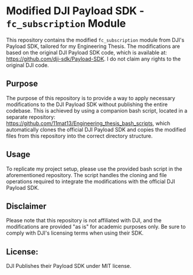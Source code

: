 # Modified DJI Payload SDK - `fc_subscription` Module

This repository contains the modified `fc_subscription` module from DJI's Payload SDK, tailored for my Engineering Thesis. The modifications are based on the original DJI Payload SDK code, which is available at: https://github.com/dji-sdk/Payload-SDK. I do not claim any rights to the original DJI code.

## Purpose

The purpose of this repository is to provide a way to apply necessary modifications to the DJI Payload SDK without publishing the entire codebase. This is achieved by using a companion bash script, located in a separate repository: https://github.com/11mat13/Engineering_thesis_bash_scripts, which automatically clones the official DJI Payload SDK and copies the modified files from this repository into the correct directory structure.

## Usage

To replicate my project setup, please use the provided bash script in the aforementioned repository. The script handles the cloning and file operations required to integrate the modifications with the official DJI Payload SDK.

## Disclaimer

Please note that this repository is not affiliated with DJI, and the modifications are provided "as is" for academic purposes only. Be sure to comply with DJI's licensing terms when using their SDK.

## License:

DJI Publishes their Payload SDK under MIT license.

